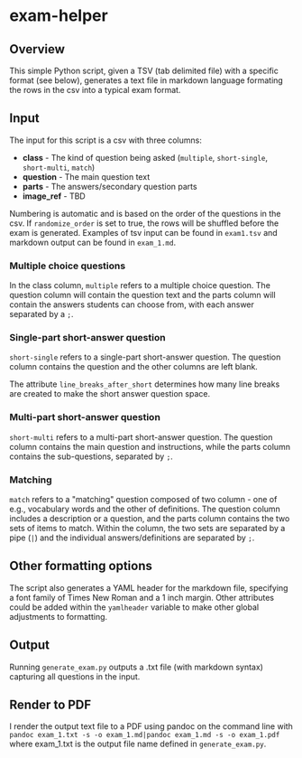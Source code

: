 # exam-helper
## Overview
This simple Python script, given a TSV (tab delimited file) with a specific format (see below), generates a text file in markdown language formating the rows in the csv into a typical exam format.

## Input
The input for this script is a csv with three columns:
* **class** - The kind of question being asked (```multiple```, ```short-single```, ```short-multi```, ```match```)
* **question** - The main question text
* **parts** - The answers/secondary question parts
* **image_ref** - TBD
 
Numbering is automatic and is based on the order of the questions in the csv. If ```randomize_order``` is set to true, the rows will be shuffled before the exam is generated. Examples of tsv input can be found in ```exam1.tsv``` and markdown output can be found in ```exam_1.md```.

### Multiple choice questions
In the class column, ```multiple``` refers to a multiple choice question. The question column will contain the question text and the parts column will contain the answers students can choose from, with each answer separated by a ```;```. 
 
### Single-part short-answer question
```short-single``` refers to a single-part short-answer question. The question column contains the question and the other columns are left blank.
 
The attribute ```line_breaks_after_short``` determines how many line breaks are created to make the short answer question space.

### Multi-part short-answer question
```short-multi``` refers to a multi-part short-answer question. The question column contains the main question and instructions, while the parts column contains the sub-questions, separated by ```;```.

### Matching
```match``` refers to a "matching" question composed of two column - one of e.g., vocabulary words and the other of definitions. The question column includes a description or a question, and the parts column contains the two sets of items to match. Within the column, the two sets are separated by a pipe (```|```) and the individual answers/definitions are separated by ```;```.

## Other formatting options
The script also generates a YAML header for the markdown file, specifying a font family of Times New Roman and a 1 inch margin. Other attributes could be added within the ```yamlheader``` variable to make other global adjustments to formatting.

## Output
Running ```generate_exam.py``` outputs a .txt file (with markdown syntax) capturing all questions in the input.

## Render to PDF
I render the output text file to a PDF using pandoc on the command line with ```pandoc exam_1.txt -s -o exam_1.md|pandoc exam_1.md -s -o exam_1.pdf``` where exam_1.txt is the output file name defined in ```generate_exam.py```.